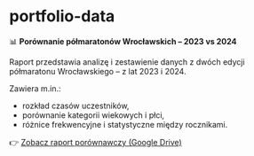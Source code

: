 # portfolio-data

📊 **Porównanie półmaratonów Wrocławskich – 2023 vs 2024**

Raport przedstawia analizę i zestawienie danych z dwóch edycji półmaratonu Wrocławskiego – z lat 2023 i 2024.

Zawiera m.in.:
- rozkład czasów uczestników,
- porównanie kategorii wiekowych i płci,
- różnice frekwencyjne i statystyczne między rocznikami.

👉 [Zobacz raport porównawczy (Google Drive)](https://drive.google.com/file/d/10hf1tEDm2M9t4Ur7bd01c1GVkG8J-HgxD/view?usp=sharing)





